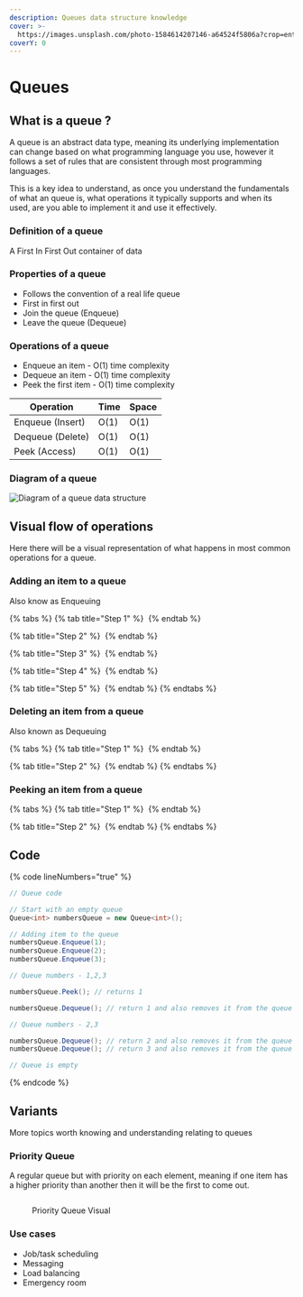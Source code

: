 ```yaml
---
description: Queues data structure knowledge
cover: >-
  https://images.unsplash.com/photo-1584614207146-a64524f5806a?crop=entropy&cs=srgb&fm=jpg&ixid=M3wxOTcwMjR8MHwxfHNlYXJjaHwyfHxxdWV1ZXxlbnwwfHx8fDE3MDg5Njc1ODB8MA&ixlib=rb-4.0.3&q=85
coverY: 0
---
```


# Queues

## What is a queue ?

A queue is an abstract data type, meaning its underlying implementation can change based on what programming language you use, however it follows a set of rules that are consistent through most programming languages.

This is a key idea to understand, as once you understand the fundamentals of what an queue is, what operations it typically supports and when its used, are you able to implement it and use it effectively.

### Definition of a queue

A First In First Out container of data

### Properties of a queue

* Follows the convention of a real life queue
* First in first out
* Join the queue (Enqueue)
* Leave the queue (Dequeue)

### Operations of a queue

* Enqueue an item - O(1) time complexity
* Dequeue an item - O(1) time complexity
* Peek the first item - O(1) time complexity

| Operation        | Time | Space |
| ---------------- | ---- | ----- |
| Enqueue (Insert) | O(1) | O(1)  |
| Dequeue (Delete) | O(1) | O(1)  |
| Peek (Access)    | O(1) | O(1)  |

### Diagram of a queue

<img src="../../.gitbook/assets/file.excalidraw (42).svg" alt="Diagram of a queue data structure" class="gitbook-drawing">

## Visual flow of operations

Here there will be a visual representation of what happens in most common operations for a queue.

### Adding an item to a queue

Also know as Enqueuing

{% tabs %}
{% tab title="Step 1" %}
<img src="../../.gitbook/assets/file.excalidraw (13).svg" alt="" class="gitbook-drawing">
{% endtab %}

{% tab title="Step 2" %}
<img src="../../.gitbook/assets/file.excalidraw (1) (1) (1) (1) (1) (1).svg" alt="" class="gitbook-drawing">
{% endtab %}

{% tab title="Step 3" %}
<img src="../../.gitbook/assets/file.excalidraw (2) (1) (1) (1) (1).svg" alt="" class="gitbook-drawing">
{% endtab %}

{% tab title="Step 4" %}
<img src="../../.gitbook/assets/file.excalidraw (3) (1) (1) (1) (1).svg" alt="" class="gitbook-drawing">
{% endtab %}

{% tab title="Step 5" %}
<img src="../../.gitbook/assets/file.excalidraw (4) (1) (1) (1) (1).svg" alt="" class="gitbook-drawing">
{% endtab %}
{% endtabs %}

### Deleting an item from a queue

Also known as Dequeuing

{% tabs %}
{% tab title="Step 1" %}
<img src="../../.gitbook/assets/file.excalidraw (5) (1) (1) (1) (1).svg" alt="" class="gitbook-drawing">
{% endtab %}

{% tab title="Step 2" %}
<img src="../../.gitbook/assets/file.excalidraw (6) (1) (1) (1) (1).svg" alt="" class="gitbook-drawing">
{% endtab %}
{% endtabs %}

### Peeking an item from a queue

{% tabs %}
{% tab title="Step 1" %}
<img src="../../.gitbook/assets/file.excalidraw (7) (1) (1) (1).svg" alt="" class="gitbook-drawing">
{% endtab %}

{% tab title="Step 2" %}
<img src="../../.gitbook/assets/file.excalidraw (8) (1) (1).svg" alt="" class="gitbook-drawing">
{% endtab %}
{% endtabs %}

## Code

{% code lineNumbers="true" %}
```csharp
// Queue code

// Start with an empty queue
Queue<int> numbersQueue = new Queue<int>();

// Adding item to the queue
numbersQueue.Enqueue(1);
numbersQueue.Enqueue(2);
numbersQueue.Enqueue(3);

// Queue numbers - 1,2,3

numbersQueue.Peek(); // returns 1

numbersQueue.Dequeue(); // return 1 and also removes it from the queue

// Queue numbers - 2,3

numbersQueue.Dequeue(); // return 2 and also removes it from the queue
numbersQueue.Dequeue(); // return 3 and also removes it from the queue

// Queue is empty
```
{% endcode %}

## Variants

More topics worth knowing and understanding relating to queues

### Priority Queue

A regular queue but with priority on each element, meaning if one item has a higher priority than another then it will be the first to come out.&#x20;

<figure><img src="../../.gitbook/assets/Priority-Queue-min-1024x512.png" alt=""><figcaption><p>Priority Queue Visual</p></figcaption></figure>

### Use cases

* Job/task scheduling
* Messaging
* Load balancing
* Emergency room
